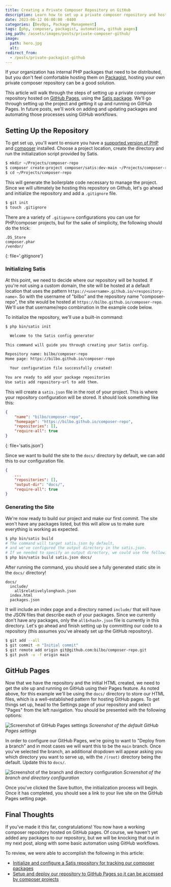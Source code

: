 ```yaml
---
title: Creating a Private Composer Repository on GitHub
description: Learn how to set up a private composer repository and host it for free on GitHub Pages.
date: 2023-06-12 06:00:00 -0400
categories: [DevOps, Package Management]
tags: [php, composer, packagist, automation, github pages]
img_path: /assets/images/posts/private-composer-github/
image:
  path: hero.jpg
  alt:
redirect_from:
  - /posts/private-packagist-github
---
```

If your organization has internal PHP packages that need to be distributed, but you don't feel comfortable hosting them on <a href="https://packagist.org/" target="_blank" rel="nofollow">Packagist</a>, hosting your own private composer repository can be a good solution.

This article will walk through the steps of setting up a private composer repository hosted on <a href="https://pages.github.com/" target="_blank" rel="nofollow">GitHub Pages</a>, using the <a href="https://github.com/composer/satis" target="_blank" rel="nofollow">Satis package</a>. We'll go through setting up the project and getting it up and running on GitHub Pages. In future posts, we'll work on adding and updating packages and automating those processes using GitHub workflows.

## Setting Up the Repository

To get set up, you'll want to ensure you have a <a href="https://www.php.net/supported-versions.php" target="_blank" rel="nofollow">supported version of PHP</a> and <a href="https://getcomposer.org/" target="_blank" rel="nofollow">composer</a> installed. Choose a project location, create the directory and run the initialization script provided by Satis.

```bash
$ mkdir ~/Projects/composer-repo
$ composer create-project composer/satis:dev-main ~/Projects/composer-repo
$ cd ~/Projects/composer-repo
```

This will generate the boilerplate code necessary to manage the project. Since we will ultimately be hosting this repository on Github, let's go ahead and initialize the repository and add a `.gitignore` file.

```bash
$ git init
$ touch .gitignore
```

There are a variety of `.gitignore` configurations you can use for PHP/composer projects, but for the sake of simplicity, the following should do the trick:

```text
.DS_Store
composer.phar
/vendor/

```
{: file='.gitignore'}

### Initializing Satis

At this point, we need to decide where our repository will be hosted. If you're not using a custom domain, the site will be hosted at a default location that uses the pattern `https://<username>.github.io/<respository-name>`. So with the username of "bilbo" and the repository name "composer-repo", the site would be hosted at `https://bilbo.github.io/composer-repo`. We'll use that username/repo combination in the example code below.

To initialize the repository, we'll use a built-in command:

```bash
$ php bin/satis init

  Welcome to the Satis config generator

This command will guide you through creating your Satis config.

Repository name: bilbo/composer-repo
Home page: https://bilbo.github.io/composer-repo

  Your configuration file successfully created!

You are ready to add your package repositories
Use satis add repository-url to add them.
```

This will create a `satis.json` file in the root of your project. This is where your repository configuration will be stored. It should look something like this:

```json
{
    "name": "bilbo/composer-repo",
    "homepage": "https://bilbo.github.io/composer-repo",
    "repositories": [],
    "require-all": true
}
```
{: file='satis.json'}

Since we want to build the site to the `docs/` directory by default, we can add this to our configuration file.

```json
{
    ...
    "repositories": [],
    "output-dir": "docs/",
    "require-all": true
}
```

### Generating the Site

We're now ready to build our project and make our first commit. The site won't have any packages listed, but this will allow us to make sure everything is working as expected.

```bash
$ php bin/satis build
# The command will target satis.json by default,
# and we've configured the output directory in the satis.json.
# If we needed to specify an output directory, we could use the following command:
$ php bin/satis build satis.json docs/
```

After running the command, you should see a fully generated static site in the `docs/` directory!

```console
docs/
  include/
    all$relativelylonghash.json
  index.html
  packages.json
```

It will include an index page and a directory named `include/` that will have the JSON files that describe each of your packages. Since we currently don't have any packages, only the `all$<hash>.json` file is currently in this directory. Let's go ahead and finish setting up by committing our code to a repository (this assumes you've already set up the GitHub repository).

```bash
$ git add --all
$ git commit -m "Initial commit"
$ git remote add origin git@github.com:bilbo/composer-repo.git
$ git push -u -f origin main
```

## GitHub Pages

Now that we have the repository and the initial HTML created, we need to get the site up and running on GitHub using their Pages feature. As noted above, for this example we'll be using the `docs/` directory to store our HTML files, which is a well-established pattern for hosting GitHub pages. To get things set up, head to the Settings page of your repository and select "Pages" from the left navigation. You should be presented with the following options:

![Screenshot of GitHub Pages settings](gh-pages.jpg)
_Screenshot of the default GitHub Pages settings_

In order to configure our GitHub Pages, we're going to want to "Deploy from a branch" and in most cases we will want this to be the `main` branch. Once you've selected the branch, an additional dropdown will appear asking you which directory you want to serve up, with the `/(root)` directory being the default. Update this to `docs/`.

![Screenshot of the branch and directory configuration](gh-pages-branch-dir.jpg)
_Screenshot of the branch and directory configuration_

Once you've clicked the Save button, the initialization process will begin. Once it has completed, you should see a link to your live site on the GitHub Pages setting page.

## Final Thoughts

If you've made it this far, congratulations! You now have a working composer repository hosted on GitHub pages. Of course, we haven't yet added any packages to our repository, but we will be knocking that out in my next post, along with some basic automation using GitHub workflows.

To review, we were able to accomplish the following in this article:

- [Initialize and configure a Satis repository for tracking our composer packages](#setting-up-the-repository)
- [Setup and deploy our repository to GitHub Pages so it can be accessed by composer projects](#github-pages)


